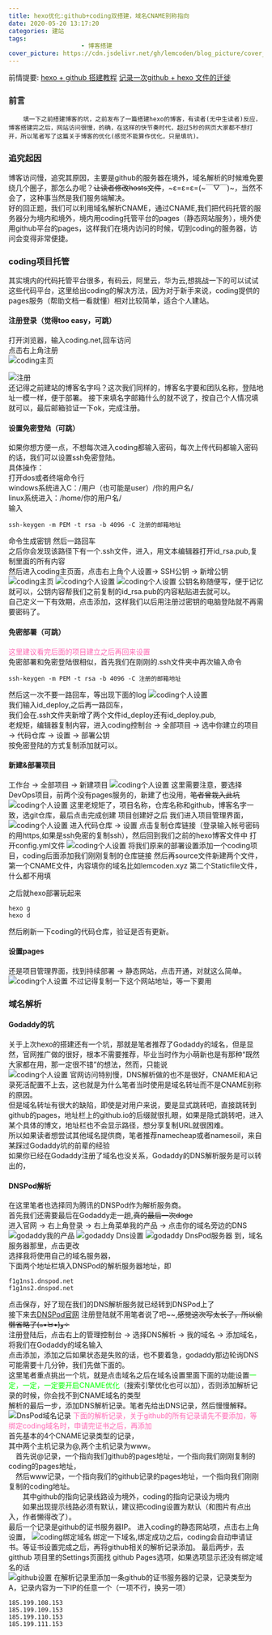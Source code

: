 ```yaml
---
title: hexo优化:github+coding双搭建，域名CNAME别称指向
date: 2020-05-20 13:17:20
categories: 建站
tags:
					- 博客搭建
cover_picture: https://cdn.jsdelivr.net/gh/lemcoden/blog_picture/cover_picture/hexo.jpg
---
```

前情提要:
<a href="https://lemcoden.xyz/2020/01/05/hexo-github-%E6%90%AD%E5%BB%BA%E6%95%99%E7%A8%8B/">hexo + github 搭建教程</a>
<a href="https://lemcoden.xyz/2020/01/06/%E8%AE%B0%E5%BD%95%E4%B8%80%E6%AC%A1github-hexo-%E6%96%87%E4%BB%B6%E7%9A%84%E8%BF%81%E5%BE%99/">记录一次github + hexo 文件的迁徙</a>
### 前言
		填一下之前搭建博客的坑，之前发布了一篇搭建hexo的博客，有读者(无中生读者)反应，博客搭建完之后，网站访问很慢，的确，在这样的快节奏时代，超过5秒的网页大家都不想打开，所以笔者写了这篇关于博客的优化(感觉不能算作优化，只是填坑)。
<!-- more -->

### 追究起因
博客访问慢，追究其原因，主要是github的服务器在境外，域名解析的时候难免要绕几个圈子，那怎么办呢？~~让读者修改hosts文件~~，\~ε=ε=ε=(\~￣▽￣)\~，当然不会了，这种事当然是我们服务端解决。<br/>
好的回正题，我们可以利用域名解析CNAME，通过CNAME,我们把代码托管的服务器分为境内和境外，境内用coding托管平台的pages（静态网站服务），境外使用github平台的pages，这样我们在境内访问的时候，切到coding的服务器，访问会变得非常便捷。
### coding项目托管
其实境内的代码托管平台很多，有码云，阿里云，华为云,想挑战一下的可以试试这些代码平台，这里给出coding的解决方法，因为对于新手来说，coding提供的pages服务（帮助文档一看就懂）相对比较简单，适合个人建站。<br/>
#### 注册登录（觉得too easy，可跳）
打开浏览器，输入coding.net,回车访问<br/>
点击右上角注册<br/>
![coding主页](https://cdn.jsdelivr.net/gh/lemcoden/blog_picture/blog_optimize/coding_regist.png)<br/>

![注册](https://cdn.jsdelivr.net/gh/lemcoden/blog_picture/blog_optimize/coding_registe_step1.png)<br/>
还记得之前建站的博客名字吗？这次我们同样的，博客名字要和团队名称，登陆地址一模一样，便于部署。
接下来填名字邮箱什么的就不说了，按自己个人情况填就可以，最后邮箱验证一下ok，完成注册。
#### 设置免密登陆（可跳）
如果你想方便一点，不想每次进入coding都输入密码，每次上传代码都输入密码的话，我们可以设置ssh免密登陆。<br/>
具体操作：<br/>
打开dos或者终端命令行<br/>
windows系统进入C：/用户（也可能是user）/你的用户名/<br/>
linux系统进入：/home/你的用户名/<br/>
输入

	ssh-keygen -m PEM -t rsa -b 4096 -C 注册的邮箱地址

命令生成密钥
然后一路回车<br/>
之后你会发现该路径下有一个.ssh文件，进入，用文本编辑器打开id_rsa.pub,复制里面的所有内容<br/>
然后进入coding主页面，点击右上角个人设置→ SSH公钥 → 新增公钥<br/>
![coding主页](https://cdn.jsdelivr.net/gh/lemcoden/blog_picture/blog_optimize/coding_person.png)
![coding个人设置](https://cdn.jsdelivr.net/gh/lemcoden/blog_picture/blog_optimize/coding_pub_id.png)
![coding个人设置](https://cdn.jsdelivr.net/gh/lemcoden/blog_picture/blog_optimize/coding_cipher.png)
公钥名称随便写，便于记忆就可以，公钥内容帮我们之前复制的id_rsa.pub的内容粘贴进去就可以。<br/>
自己定义一下有效期，点击添加，这样我们以后用注册过密钥的电脑登陆就不再需要密码了。<br/>
#### 免密部署（可跳）
<font color=HotPink>这里建议看完后面的项目建立之后再回来设置</font><br/>
免密部署和免密登陆很相似，首先我们在刚刚的.ssh文件夹中再次输入命令

	ssh-keygen -m PEM -t rsa -b 4096 -C 注册的邮箱地址


然后这一次不要一路回车，等出现下面的log
![coding个人设置](https://cdn.jsdelivr.net/gh/lemcoden/blog_picture/blog_optimize/ssh_coding.png) <br/>
我们输入id_deploy,之后再一路回车，<br/>
我们会在.ssh文件夹新增了两个文件id_deploy还有id_deploy.pub,<br/>
老规矩，编辑器复制内容，进入coding控制台 → 全部项目 → 选中你建立的项目 → 代码仓库 → 设置 → 部署公钥 <br/>
按免密登陆的方式复制添加就可以。<br/>
#### 新建&部署项目
工作台 → 全部项目 → 新建项目
![coding个人设置](https://cdn.jsdelivr.net/gh/lemcoden/blog_picture/blog_optimize/coding_new_project.png)
这里需要注意，要选择DevOps项目，前两个没有pages服务的，新建了也没用，~~笔者曾栽入此坑~~
![coding个人设置](https://cdn.jsdelivr.net/gh/lemcoden/blog_picture/blog_optimize/coding_np_step1.png)
这里老规矩了，项目名称，仓库名称和github，博客名字一致，选git仓库，最后点击完成创建
项目创建好之后
我们进入项目管理界面，
![coding个人设置](https://cdn.jsdelivr.net/gh/lemcoden/blog_picture/blog_optimize/coding_np_step1.png)
进入代码仓库 → 设置
点击复制仓库链接（登录输入帐号密码的用https,如果是ssh免密的复制ssh），然后回到我们之前的hexo博客文件中
打开config.yml文件
![coding个人设置](https://cdn.jsdelivr.net/gh/lemcoden/blog_picture/blog_optimize/coding_np_step1.png)
将我们原来的部署设置添加一个coding项目，coding后面添加我们刚刚复制的仓库链接
然后再source文件新建两个文件，第一个CNAME文件，内容填你的域名比如lemcoden.xyz
第二个Staticfile文件，什么都不用填

之后就hexo部署玩起来

```
hexo g
hexo d
```
然后刷新一下coding的代码仓库，验证是否有更新。
#### 设置pages
还是项目管理界面，找到持续部署 → 静态网站，点击开通，对就这么简单。
![coding个人设置](https://cdn.jsdelivr.net/gh/lemcoden/blog_picture/blog_optimize/coding_pages_url.jpg)
不过记得复制一下这个网站地址，等一下要用
### 域名解析
#### Godaddy的坑
关于上次hexo的搭建还有一个坑，那就是笔者推荐了Godaddy的域名，但是显然，官网推广做的很好，根本不需要推荐，毕业当时作为小萌新也是有那种“既然大家都在用，那一定很不错”的想法，然而，只能说<br/>
![coding个人设置](https://cdn.jsdelivr.net/gh/lemcoden/blog_picture/blog_optimize/emoticon1.jpg)
官网访问特别慢，DNS解析做的也不是很好，CNAME和A记录死活配置不上去，这也就是为什么笔者当时使用是域名转址而不是CNAME别称的原因。<br/>
但是域名转址有很大的缺陷，即使是对用户来说，要是显式跳转吧，直接跳转到github的pages，地址栏上的github.io的后缀就很扎眼，如果是隐式跳转吧，进入某个具体的博文，地址栏也不会显示路径，想分享复制URL就很困难。<br/>
所以如果读者想尝试其他域名提供商，笔者推荐namecheap或者namesoil，来自某踩过Godaddy坑的前辈的经验<br/>
如果你已经在Godaddy注册了域名也没关系，Godaddy的DNS解析服务是可以转出的，<br/>
#### DNSPod解析
在这里笔者也选择同为腾讯的DNSPod作为解析服务商。<br/>
首先我们还需要最后在Godaddy走一趟,~~真的最后一次doge~~<br/>
进入官网 → 右上角登录 → 右上角菜单我的产品 → 点击你的域名旁边的DNS <br/>
![godaddy我的产品](https://cdn.jsdelivr.net/gh/lemcoden/blog_picture/blog_optimize/godaddy_dns.jpgraw=true)
![godaddy Dns设置](https://cdn.jsdelivr.net/gh/lemcoden/blog_picture/blog_optimize/godaddy_dns_server.jpg)
![godaddy DnsPod服务器](https://cdn.jsdelivr.net/gh/lemcoden/blog_picture/blog_optimize/godaddy2dnspod.jpg)
到，域名服务器那里，点击更改<br/>
选择我将使用自己的域名服务器， <br/>
下面两个地址栏填入DNSPod的解析服务器地址，即<br/>
```
f1g1ns1.dnspod.net
f1g1ns2.dnspod.net
```
点击保存，好了现在我们的DNS解析服务就已经转到DNSPod上了<br/>
接下来去<a href="https://www.dnspod.cn/">DNSPod官网</a>
注册登陆就不用笔者说了吧\~\~,~~感觉这次写太长了，所以偷懒省略了(๑•̀ㅂ•́)و✧~~<br/>
注册登陆后，点击右上的管理控制台 → 选择DNS解析 → 我的域名 → 添加域名，将我们在Godaddy的域名输入<br/>
点击添加，添加之后如果状态是失败的话，也不要着急，godaddy那边轮询DNS可能需要十几分钟，我们先做下面的。<br/>
这里笔者重点挑出一个坑，就是点击域名之后在域名设置里面下面的功能设置<font color=#00FF00>一定，一定，一定要开启CNAME优化</font>（搜索引擎优化也可以加），否则添加解析记录的时候，你会找不到CNAME域名的类型<br/>
解析的最后一步，添加DNS解析记录。笔者先给出DNS记录，然后慢慢解释。<br/>
![DnsPod域名记录](https://cdn.jsdelivr.net/gh/lemcoden/blog_picture/blog_optimize/dnspod_record.jpg)
<font color=HotPink>下面的解析记录，关于github的所有记录请先不要添加，等绑定coding域名时，申请完证书之后，再添加</font> <br/>
首先基本的4个CNAME记录类型的记录，<br/>
其中两个主机记录为@,两个主机记录为www。<br/>
&emsp;首先说@记录，一个指向我们github的pages地址，一个指向我们刚刚复制的coding的pages地址，<br/>
&emsp;然后www记录，一个指向我们的github记录的pages地址，一个指向我们刚刚复制的coding地址。<br/>
&emsp;&emsp;其中github的指向记录线路设为境外，coding的指向记录设为境内<br/>
&emsp;&emsp;如果出现提示线路必须有默认，建议把coding设置为默认（和图片有点出入，作者懒得改了）。<br/>
最后一个记录是github的证书服务器IP。
进入coding的静态网站项，点击右上角设置，
![coding绑定域名](https://cdn.jsdelivr.net/gh/lemcoden/blog_picture/blog_optimize/coding_bind_domain.jpg)
绑定一下域名,绑定成功之后，coding会自动申请证书。等证书设置完成之后，再将github相关的解析记录添加。
最后两步，去gitthub 项目里的Settings页面找 github Pages选项，如果选项显示还没有绑定域名的话<br/>
![github设置](https://cdn.jsdelivr.net/gh/lemcoden/blog_picture/blog_optimize/github_bind_domain.jpg)
在解析记录里添加一条github的证书服务器的记录，记录类型为A，记录内容为一下IP的任意一个（一项不行，换另一项）<br/>
```
185.199.108.153
185.199.109.153
185.199.110.153
185.199.111.153
```
